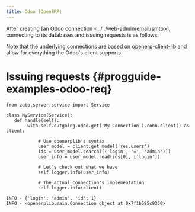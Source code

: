 ```yaml
---
title: Odoo (OpenERP)
---
```


After creating
[an Odoo connection \<../../web-admin/email/smtp\>],
connecting to its databases and issuing requests is as follows.

Note that the underlying connections are based on [openerp-client-lib](https://pypi.python.org/pypi/openerp-client-lib/)
and allow for everything the Odoo\'s client supports.

Issuing requests {#progguide-examples-odoo-req}
================

``` {.python}
from zato.server.service import Service

class MyService(Service):
   def handle(self):
        with self.outgoing.odoo.get('My Connection').conn.client() as client:

            # Use openerplib's syntax
            user_model = client.get_model('res.users')
            ids = user_model.search([('login', '=', 'admin')])
            user_info = user_model.read(ids[0], ['login'])

            # Let's check out what we have
            self.logger.info(user_info)

            # The actual connection's implementation
            self.logger.info(client)
```

``` {.python}
INFO - {'login': 'admin', 'id': 1}
INFO - <openerplib.main.Connection object at 0x7f1b585c9350>
```
